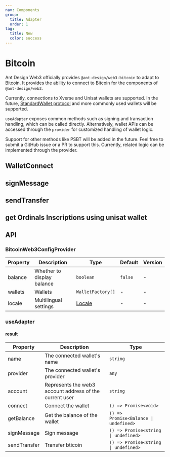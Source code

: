 ```yaml
---
nav: Components
group:
  title: Adapter
  order: 1
tag:
  title: New
  color: success
---
```


# Bitcoin

Ant Design Web3 officially provides `@ant-design/web3-bitcoin` to adapt to Bitcoin. It provides the ability to connect to Bitcoin for the components of `@ant-design/web3`.

Currently, connections to Xverse and Unisat wallets are supported. In the future, [StandardWallet protocol](https://github.com/ExodusMovement/bitcoin-wallet-standard) and more commonly used wallets will be supported.

`useAdapter` exposes common methods such as signing and transaction handling, which can be called directly. Alternatively, wallet APIs can be accessed through the `provider` for customized handling of wallet logic.

Support for other methods like PSBT will be added in the future. Feel free to submit a GitHub issue or a PR to support this. Currently, related logic can be implemented through the provider.

## WalletConnect

<code src="./demos/basic.tsx"></code>

## signMessage

<code src="./demos/sign-message.tsx"></code>

## sendTransfer

<code src="./demos/send-transfer.tsx"></code>

## get Ordinals Inscriptions using unisat wallet

<code src="./demos/get-inscriptions.tsx"></code>

## API

### BitcoinWeb3ConfigProvider

| Property | Description | Type | Default | Version |
| --- | --- | --- | --- | --- |
| balance | Whether to display balance | `boolean` | `false` | - |
| wallets | Wallets | `WalletFactory[]` | - | - |
| locale | Multilingual settings | [Locale](https://github.com/ant-design/ant-design-web3/blob/main/packages/common/src/locale/en_US.ts) | - | - |

### useAdapter

#### result

| Property | Description | Type |
| --- | --- | --- |
| name | The connected wallet's name | `string` |
| provider | The connected wallet's provider | `any` |
| account | Represents the web3 account address of the current user | `string` |
| connect | Connect the wallet | `() => Promise<void>` |
| getBalance | Get the balance of the wallet | `() => Promise<Balance \| undefined>` |
| signMessage | Sign message | `() => Promise<string \| undefined>` |
| sendTransfer | Transfer bticoin | `() => Promise<string \| undefined>` |

